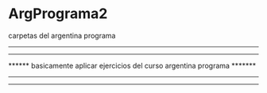 # ArgPrograma2
carpetas del argentina programa


*********************************************************************************
******                                                                    *******
******    basicamente aplicar ejercicios del curso argentina programa     *******
******                                                                    *******
*********************************************************************************
